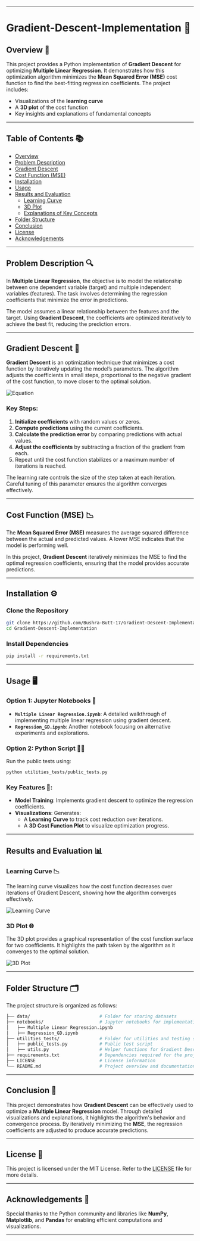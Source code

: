 

---

# Gradient-Descent-Implementation 🚀  

## Overview 📝  

This project provides a Python implementation of **Gradient Descent** for optimizing **Multiple Linear Regression**. It demonstrates how this optimization algorithm minimizes the **Mean Squared Error (MSE)** cost function to find the best-fitting regression coefficients. The project includes:  
- Visualizations of the **learning curve**  
- A **3D plot** of the cost function  
- Key insights and explanations of fundamental concepts  

---

## Table of Contents 📚  
- [Overview](#overview)  
- [Problem Description](#problem-description)  
- [Gradient Descent](#gradient-descent)  
- [Cost Function (MSE)](#cost-function-mse)  
- [Installation](#installation)  
- [Usage](#usage)  
- [Results and Evaluation](#results-and-evaluation)  
  - [Learning Curve](#learning-curve)  
  - [3D Plot](#3d-plot)  
  - [Explanations of Key Concepts](#explanations-of-key-concepts)  
- [Folder Structure](#folder-structure)  
- [Conclusion](#conclusion)  
- [License](#license)  
- [Acknowledgements](#acknowledgements)  

---

## Problem Description 🔍  

In **Multiple Linear Regression**, the objective is to model the relationship between one dependent variable (target) and multiple independent variables (features). The task involves determining the regression coefficients that minimize the error in predictions.  

The model assumes a linear relationship between the features and the target. Using **Gradient Descent**, the coefficients are optimized iteratively to achieve the best fit, reducing the prediction errors.  

---

## Gradient Descent 🔽  

**Gradient Descent** is an optimization technique that minimizes a cost function by iteratively updating the model’s parameters. The algorithm adjusts the coefficients in small steps, proportional to the negative gradient of the cost function, to move closer to the optimal solution.  

![Equation](equations.png)  

### Key Steps:  
1. **Initialize coefficients** with random values or zeros.  
2. **Compute predictions** using the current coefficients.  
3. **Calculate the prediction error** by comparing predictions with actual values.  
4. **Adjust the coefficients** by subtracting a fraction of the gradient from each.  
5. Repeat until the cost function stabilizes or a maximum number of iterations is reached.  

The learning rate controls the size of the step taken at each iteration. Careful tuning of this parameter ensures the algorithm converges effectively.  

---

## Cost Function (MSE) 📉  

The **Mean Squared Error (MSE)** measures the average squared difference between the actual and predicted values. A lower MSE indicates that the model is performing well.  

In this project, **Gradient Descent** iteratively minimizes the MSE to find the optimal regression coefficients, ensuring that the model provides accurate predictions.  

---

## Installation ⚙️  

### Clone the Repository  
```bash  
git clone https://github.com/Bushra-Butt-17/Gradient-Descent-Implementation.git  
cd Gradient-Descent-Implementation  
```  

### Install Dependencies  
```bash  
pip install -r requirements.txt  
```  

---

## Usage 🖥️  

### Option 1: Jupyter Notebooks 📓  
- **`Multiple Linear Regression.ipynb`**: A detailed walkthrough of implementing multiple linear regression using gradient descent.  
- **`Regression_GD.ipynb`**: Another notebook focusing on alternative experiments and explorations.  

### Option 2: Python Script 🧑‍💻  
Run the public tests using:  
```bash  
python utilities_tests/public_tests.py  
```  

### Key Features 🌟:  
- **Model Training**: Implements gradient descent to optimize the regression coefficients.  
- **Visualizations**: Generates:  
  - A **Learning Curve** to track cost reduction over iterations.  
  - A **3D Cost Function Plot** to visualize optimization progress.  

---

## Results and Evaluation 📊  

### Learning Curve 📉  

The learning curve visualizes how the cost function decreases over iterations of Gradient Descent, showing how the algorithm converges effectively.  

![Learning Curve](learning_curve.png)  

### 3D Plot 🌐  

The 3D plot provides a graphical representation of the cost function surface for two coefficients. It highlights the path taken by the algorithm as it converges to the optimal solution.  

![3D Plot](3d_plot.png)  

---

## Folder Structure 🗂️  

The project structure is organized as follows:  

```bash  
├── data/                          # Folder for storing datasets  
├── notebooks/                     # Jupyter notebooks for implementations  
│   ├── Multiple Linear Regression.ipynb  
│   ├── Regression_GD.ipynb  
├── utilities_tests/               # Folder for utilities and testing scripts  
│   ├── public_tests.py            # Public test script  
│   ├── utils.py                   # Helper functions for Gradient Descent  
├── requirements.txt               # Dependencies required for the project  
├── LICENSE                        # License information  
└── README.md                      # Project overview and documentation  
```  

---

## Conclusion 🎯  

This project demonstrates how **Gradient Descent** can be effectively used to optimize a **Multiple Linear Regression** model. Through detailed visualizations and explanations, it highlights the algorithm's behavior and convergence process. By iteratively minimizing the **MSE**, the regression coefficients are adjusted to produce accurate predictions.  

---

## License 📜  

This project is licensed under the MIT License. Refer to the [LICENSE](LICENSE) file for more details.  

---

## Acknowledgements 🙏  

Special thanks to the Python community and libraries like **NumPy**, **Matplotlib**, and **Pandas** for enabling efficient computations and visualizations.  

---  




